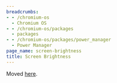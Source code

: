 ```yaml
---
breadcrumbs:
- - /chromium-os
  - Chromium OS
- - /chromium-os/packages
  - packages
- - /chromium-os/packages/power_manager
  - Power Manager
page_name: screen-brightness
title: Screen Brightness
---
```


Moved
[here](https://chromium.googlesource.com/chromiumos/platform2/+/HEAD/power_manager/docs/screen_brightness.md).